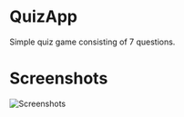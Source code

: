 # QuizApp
Simple quiz game consisting of 7 questions.

# Screenshots
![Screenshots](https://github.com/kkaran360/QuizApp/blob/master/imgs/Capture.PNG?raw=true)
